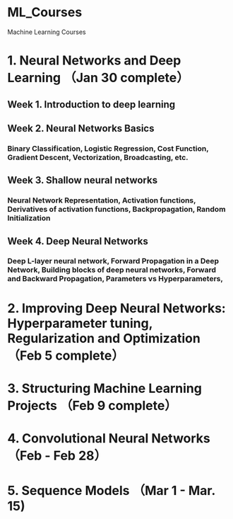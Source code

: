 # ML_Courses
Machine Learning Courses
# 1. Neural Networks and Deep Learning （Jan 30 complete）
## Week 1. Introduction to deep learning

## Week 2. Neural Networks Basics

### Binary Classification, Logistic Regression, Cost Function, Gradient Descent, Vectorization, Broadcasting, etc.

## Week 3. Shallow neural networks

### Neural Network Representation,  Activation functions, Derivatives of activation functions, Backpropagation, Random Initialization

## Week 4. Deep Neural Networks

### Deep L-layer neural network, Forward Propagation in a Deep Network, Building blocks of deep neural networks, Forward and Backward Propagation, Parameters vs Hyperparameters, 

# 2. Improving Deep Neural Networks: Hyperparameter tuning, Regularization and Optimization （Feb 5 complete）


# 3. Structuring Machine Learning Projects （Feb 9 complete）



# 4. Convolutional Neural Networks （Feb  - Feb 28）

# 5. Sequence Models （Mar 1 - Mar. 15)
